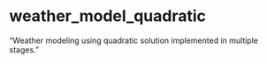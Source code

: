 # weather_model_quadratic
“Weather modeling using quadratic solution implemented in multiple stages.”
